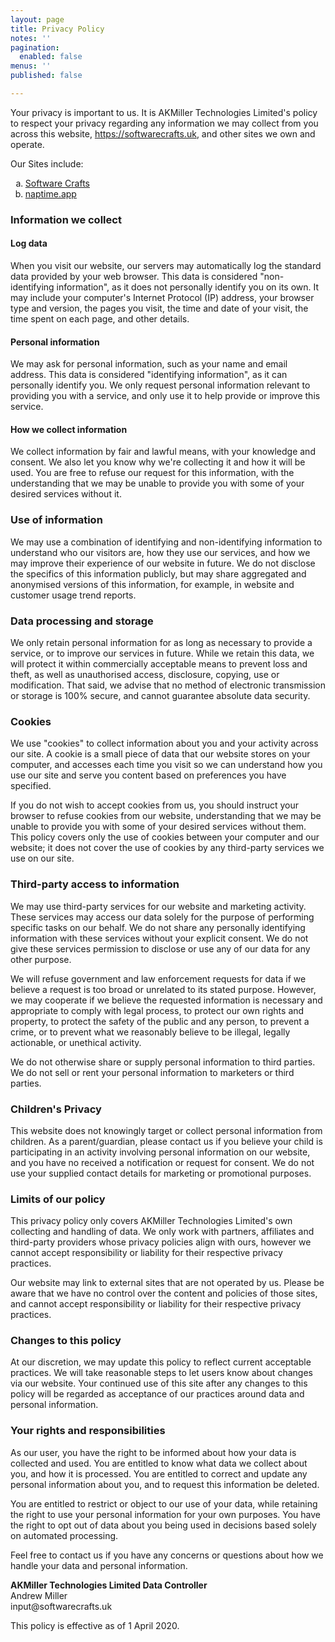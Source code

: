 ```yaml
---
layout: page
title: Privacy Policy
notes: ''
pagination:
  enabled: false
menus: ''
published: false

---
```

<p >
  Your privacy is important to us. It is AKMiller Technologies
  Limited's policy to respect your privacy regarding any information
  we may collect from you across this website,
  <a href="https://softwarecrafts.uk">https://softwarecrafts.uk</a>, and other sites
  we own and operate.
</p>
<p >
  Our Sites include:
  <ol type="a" >
    <li ><a href="https://softwarecrafts.uk">Software Crafts</a></li>
    <li ><a href="https://naptime.app">naptime.app</a></li>
  </ol>
</p>
<h3>Information we collect</h3>
<h4>Log data</h4>
<p >
  When you visit our website, our servers may automatically log the
  standard data provided by your web browser. This data is considered
  "non-identifying information", as it does not personally identify
  you on its own. It may include your computer's Internet Protocol
  (IP) address, your browser type and version, the pages you visit,
  the time and date of your visit, the time spent on each page, and
  other details.
</p>
<h4>Personal information</h4>
<p >
  We may ask for personal information, such as your name and email
  address. This data is considered "identifying information", as it
  can personally identify you. We only request personal information
  relevant to providing you with a service, and only use it to help
  provide or improve this service.
</p>
<h4>How we collect information</h4>
<p >
  We collect information by fair and lawful means, with your knowledge
  and consent. We also let you know why we're collecting it and how it
  will be used. You are free to refuse our request for this
  information, with the understanding that we may be unable to provide
  you with some of your desired services without it.
</p>
<h3>Use of information</h3>
<p >
  We may use a combination of identifying and non-identifying
  information to understand who our visitors are, how they use our
  services, and how we may improve their experience of our website in
  future. We do not disclose the specifics of this information
  publicly, but may share aggregated and anonymised versions of this
  information, for example, in website and customer usage trend
  reports.
</p>
<h3>Data processing and storage</h3>
<p >
  We only retain personal information for as long as necessary to
  provide a service, or to improve our services in future. While we
  retain this data, we will protect it within commercially acceptable
  means to prevent loss and theft, as well as unauthorised access,
  disclosure, copying, use or modification. That said, we advise that
  no method of electronic transmission or storage is 100% secure, and
  cannot guarantee absolute data security.
</p>
<h3>Cookies</h3>
<p >
  We use "cookies" to collect information about you and your activity
  across our site. A cookie is a small piece of data that our website
  stores on your computer, and accesses each time you visit so we can
  understand how you use our site and serve you content based on
  preferences you have specified.
</p>
<p >
  If you do not wish to accept cookies from us, you should instruct
  your browser to refuse cookies from our website, understanding that
  we may be unable to provide you with some of your desired services
  without them. This policy covers only the use of cookies between
  your computer and our website; it does not cover the use of cookies
  by any third-party services we use on our site.
</p>
<h3>Third-party access to information</h3>
<p >
  We may use third-party services for our website and marketing
  activity. These services may access our data solely for the purpose
  of performing specific tasks on our behalf. We do not share any
  personally identifying information with these services without your
  explicit consent. We do not give these services permission to
  disclose or use any of our data for any other purpose.
</p>
<p >
  We will refuse government and law enforcement requests for data if
  we believe a request is too broad or unrelated to its stated
  purpose. However, we may cooperate if we believe the requested
  information is necessary and appropriate to comply with legal
  process, to protect our own rights and property, to protect the
  safety of the public and any person, to prevent a crime, or to
  prevent what we reasonably believe to be illegal, legally
  actionable, or unethical activity.
</p>
<p >
  We do not otherwise share or supply personal information to third
  parties. We do not sell or rent your personal information to
  marketers or third parties.
</p>
<h3>Children's Privacy</h3>
<p >
  This website does not knowingly target or collect personal
  information from children. As a parent/guardian, please contact us
  if you believe your child is participating in an activity involving
  personal information on our website, and you have no received a
  notification or request for consent. We do not use your supplied
  contact details for marketing or promotional purposes.
</p>
<h3>Limits of our policy</h3>
<p >
  This privacy policy only covers AKMiller Technologies Limited's own
  collecting and handling of data. We only work with partners,
  affiliates and third-party providers whose privacy policies align
  with ours, however we cannot accept responsibility or liability for
  their respective privacy practices.
</p>
<p >
  Our website may link to external sites that are not operated by us.
  Please be aware that we have no control over the content and
  policies of those sites, and cannot accept responsibility or
  liability for their respective privacy practices.
</p>
<h3>Changes to this policy</h3>
<p >
  At our discretion, we may update this policy to reflect current
  acceptable practices. We will take reasonable steps to let users
  know about changes via our website. Your continued use of this site
  after any changes to this policy will be regarded as acceptance of
  our practices around data and personal information.
</p>
<h3>Your rights and responsibilities</h3>
<p >
  As our user, you have the right to be informed about how your data
  is collected and used. You are entitled to know what data we collect
  about you, and how it is processed. You are entitled to correct and
  update any personal information about you, and to request this
  information be deleted.
</p>
<p >
  You are entitled to restrict or object to our use of your data,
  while retaining the right to use your personal information for your
  own purposes. You have the right to opt out of data about you being
  used in decisions based solely on automated processing.
</p>
<p >
  Feel free to contact us if you have any concerns or questions about
  how we handle your data and personal information.
</p>
<p >
  <strong>AKMiller Technologies Limited Data Controller</strong>
  <br />
  Andrew Miller
  <br />
  input@softwarecrafts.uk
</p>
<p >This policy is effective as of 1 April 2020.</p>